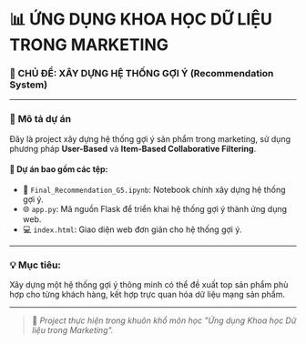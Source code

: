 # 📊 ỨNG DỤNG KHOA HỌC DỮ LIỆU TRONG MARKETING  
### 🎯 CHỦ ĐỀ: XÂY DỰNG HỆ THỐNG GỢI Ý (Recommendation System)

---

### 📄 **Mô tả dự án**

Đây là project xây dựng hệ thống gợi ý sản phẩm trong marketing, sử dụng phương pháp **User-Based** và **Item-Based Collaborative Filtering**.

#### 🧩 Dự án bao gồm các tệp:
- 🧠 `Final_Recommendation_G5.ipynb`: Notebook chính xây dựng hệ thống gợi ý.  
- 🌐 `app.py`: Mã nguồn Flask để triển khai hệ thống gợi ý thành ứng dụng web.  
- 💻 `index.html`: Giao diện web đơn giản cho hệ thống gợi ý.  

---

### 💡 Mục tiêu:
Xây dựng một hệ thống gợi ý thông minh có thể đề xuất top sản phẩm phù hợp cho từng khách hàng, kết hợp trực quan hóa dữ liệu mạng sản phẩm.

---

> 📌 *Project thực hiện trong khuôn khổ môn học "Ứng dụng Khoa học Dữ liệu trong Marketing".*
